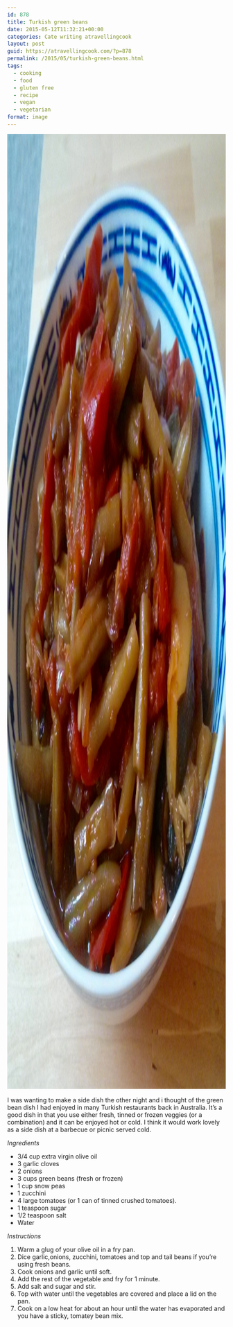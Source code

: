 ```yaml
---
id: 878
title: Turkish green beans
date: 2015-05-12T11:32:21+00:00
categories: Cate writing atravellingcook
layout: post
guid: https://atravellingcook.com/?p=878
permalink: /2015/05/turkish-green-beans.html
tags:
  - cooking
  - food
  - gluten free
  - recipe
  - vegan
  - vegetarian
format: image
---
```

[<img class="aligncenter size-full wp-image-880" src="/images/atc-migrate/2015/05/2015-05-11-19.54.33.jpg" alt="2015-05-11 19.54.33" width="2448" height="2204" />](/images/atc-migrate/2015/05/2015-05-11-19.54.33.jpg)



I was wanting to make a side dish the other night and i thought of the green bean dish I had enjoyed in many Turkish restaurants back in Australia. It&#8217;s a good dish in that you use either fresh, tinned or frozen veggies (or a combination) and it can be enjoyed hot or cold. I think it would work lovely as a side dish at a barbecue or picnic served cold.

_Ingredients_

  * 3/4 cup extra virgin olive oil
  * 3 garlic cloves
  * 2 onions
  * 3 cups green beans (fresh or frozen)
  * 1 cup snow peas
  * 1 zucchini
  * 4 large tomatoes (or 1 can of tinned crushed tomatoes).
  * 1 teaspoon sugar
  * 1/2 teaspoon salt
  * Water

_Instructions_

  1. Warm a glug of your olive oil in a fry pan.
  2. Dice garlic,onions, zucchini, tomatoes and top and tail beans if you&#8217;re using fresh beans.
  3. Cook onions and garlic until soft.
  4. Add the rest of the vegetable and fry for 1 minute.
  5. Add salt and sugar and stir.
  6. Top with water until the vegetables are covered and place a lid on the pan.
  7. Cook on a low heat for about an hour until the water has evaporated and you have a sticky, tomatey bean mix.